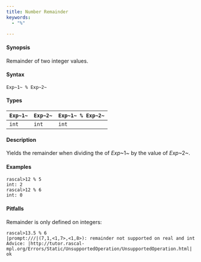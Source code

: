 ```yaml
---
title: Number Remainder
keywords:
  - "%"

---
```


#### Synopsis

Remainder of two integer values.

#### Syntax

`Exp~1~ % Exp~2~`

#### Types


| `Exp~1~`  |  `Exp~2~` | `Exp~1~ % Exp~2~`  |
| --- | --- | --- |
| `int`      |  `int`     | `int`                |


#### Description

Yields the remainder when dividing the of _Exp_~1~ by the value of _Exp_~2~.

#### Examples


```rascal-shell 
rascal>12 % 5
int: 2
rascal>12 % 6
int: 0
```

#### Pitfalls

Remainder is only defined on integers:

```rascal-shell ,error
rascal>13.5 % 6
|prompt:///|(7,1,<1,7>,<1,8>): remainder not supported on real and int
Advice: |http://tutor.rascal-mpl.org/Errors/Static/UnsupportedOperation/UnsupportedOperation.html|
ok
```


